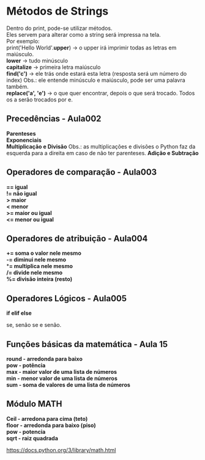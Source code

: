 # Métodos de Strings

Dentro do print, pode-se utilizar métodos.  
Eles servem para alterar como a string será impressa na tela.  
Por exemplo:  
print('Hello World'.**upper**) -> o upper irá imprimir todas as letras em maiúsculo.  
**lower** -> tudo minúsculo  
**capitalize** -> primeira letra maiúsculo  
**find('c')** -> ele trás onde estará esta letra (resposta será um número do index) Obs.: ele entende minúsculo e maiúsculo, pode ser uma palavra também.  
**replace('a', 'e')** -> o que quer encontrar, depois o que será trocado. Todos os a serão trocados por e.  
  
## Precedências - Aula002  
  
**Parenteses**  
**Exponenciais**  
**Multiplicação e Divisão** Obs.: as multiplicações e divisões o Python faz da esquerda para a direita em caso de não ter parenteses. 
**Adição e Subtração**  
  
## Operadores de comparação - Aula003  

**== igual**  
**!= não igual**  
**> maior**  
**< menor**  
**>= maior ou igual**  
**<= menor ou igual**  
  
## Operadores de atribuição - Aula004  
  
**+= soma o valor nele mesmo**  
**-= diminui nele mesmo**  
***= multiplica nele mesmo**  
**/= divide nele mesmo**  
**%= divisão inteira (resto)**  
  
## Operadores Lógicos - Aula005  
  
**if elif else**  
  
se, senão se e senão.  
  
## Funções básicas da matemática - Aula 15  
  
**round - arredonda para baixo**  
**pow - potência**  
**max - maior valor de uma lista de números**  
**min - menor valor de uma lista de números**  
**sum - soma de valores de uma lista de números**  


## Módulo MATH  
  
**Ceil - arredona para cima (teto)**  
**floor - arredonda para baixo (piso)**  
**pow - potencia**  
**sqrt - raiz quadrada**  
  
https://docs.python.org/3/library/math.html  



